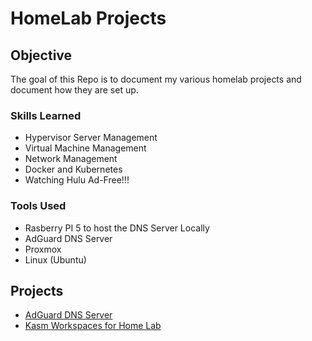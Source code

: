 # HomeLab Projects

## Objective
The goal of this Repo is to document my various homelab projects and document how they are set up.

### Skills Learned

- Hypervisor Server Management
- Virtual Machine Management
- Network Management
- Docker and Kubernetes
- Watching Hulu Ad-Free!!!

### Tools Used

- Rasberry PI 5 to host the DNS Server Locally
- AdGuard DNS Server
- Proxmox
- Linux (Ubuntu)

## Projects

- [AdGuard DNS Server](https://github.com/NoahJenkins/Home-Lab-Projects/blob/main/AdGuard%20Workspace%20Project/ADGUARD_DNS_Server.md "Optional Title")
- [Kasm Workspaces for Home Lab](https://github.com/NoahJenkins/Home-Lab-Projects/blob/main/Kasm%20Workspace%20Project/Kasm%20Workspace%20Instructions.md "Kasm Workspaces for Home Lab")
 
